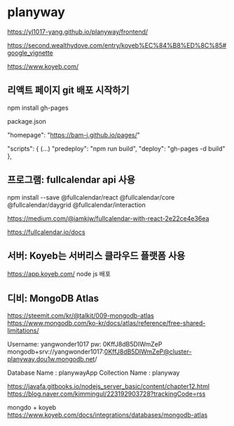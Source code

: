 # planyway

https://yl1017-yang.github.io/planyway/frontend/

https://second.wealthydove.com/entry/koyeb%EC%84%B8%ED%8C%85#google_vignette

https://www.koyeb.com/


## 리액트 페이지  git 배포 시작하기

npm install gh-pages

package.json

"homepage": "https://bam-j.github.io/pages/"

"scripts": {
    (...)
    "predeploy": "npm run build",
    "deploy": "gh-pages -d build"
  },




## 프로그램: fullcalendar api 사용
npm install --save @fullcalendar/react @fullcalendar/core @fullcalendar/daygrid @fullcalendar/interaction

https://medium.com/@iamkjw/fullcalendar-with-react-2e22ce4e36ea

https://fullcalendar.io/docs


## 서버: Koyeb는 서버리스 클라우드 플랫폼 사용
https://app.koyeb.com/
node js 배포

## 디비: MongoDB Atlas
https://steemit.com/kr/@talkit/009-mongodb-atlas
https://www.mongodb.com/ko-kr/docs/atlas/reference/free-shared-limitations/


Username: yangwonder1017
pw: 0KffJ8dB5DIWmZeP
mongodb+srv://yangwonder1017:0KffJ8dB5DIWmZeP@cluster-planyway.dou1w.mongodb.net/

Database Name : planywayApp
Collection Name : planyway

https://javafa.gitbooks.io/nodejs_server_basic/content/chapter12.html
https://blog.naver.com/kimmingul/223192903728?trackingCode=rss

mongdo + koyeb
https://www.koyeb.com/docs/integrations/databases/mongodb-atlas
